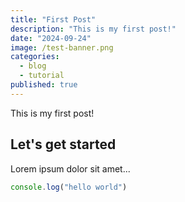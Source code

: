 ```yaml
---
title: "First Post"
description: "This is my first post!"
date: "2024-09-24"
image: /test-banner.png
categories:
  - blog
  - tutorial
published: true
---
```


This is my first post!

## Let's get started

Lorem ipsum dolor sit amet...

```javascript
console.log("hello world")
```
